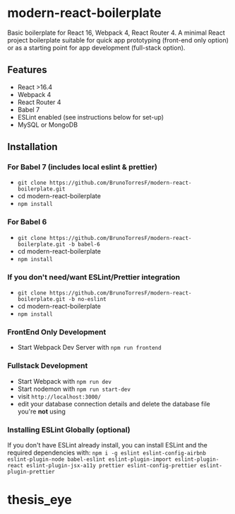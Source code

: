 # modern-react-boilerplate

Basic boilerplate for React 16, Webpack 4, React Router 4.
A minimal React project boilerplate suitable for quick app prototyping (front-end only option) or as a starting point for app development (full-stack option).

## Features

- React >16.4
- Webpack 4
- React Router 4
- Babel 7
- ESLint enabled (see instructions below for set-up)
- MySQL or MongoDB

## Installation

### For Babel 7 (includes local eslint & prettier)

- `git clone https://github.com/BrunoTorresF/modern-react-boilerplate.git`
- cd modern-react-boilerplate
- `npm install`

### For Babel 6

- `git clone https://github.com/BrunoTorresF/modern-react-boilerplate.git -b babel-6`
- cd modern-react-boilerplate
- `npm install`

### If you don't need/want ESLint/Prettier integration

- `git clone https://github.com/BrunoTorresF/modern-react-boilerplate.git -b no-eslint`
- cd modern-react-boilerplate
- `npm install`

### FrontEnd Only Development

- Start Webpack Dev Server with `npm run frontend`

### Fullstack Development

- Start Webpack with `npm run dev`
- Start nodemon with `npm run start-dev`
- visit `http://localhost:3000/`
- edit your database connection details and delete the database file you're **not** using

### Installing ESLint Globally (optional)

If you don't have ESLint already install, you can install ESLint and the required dependencies with:
`npm i -g eslint eslint-config-airbnb eslint-plugin-node babel-eslint eslint-plugin-import eslint-plugin-react eslint-plugin-jsx-a11y prettier eslint-config-prettier eslint-plugin-prettier`
# thesis_eye
